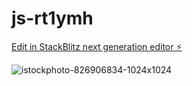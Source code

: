 # js-rt1ymh

[Edit in StackBlitz next generation editor ⚡️](https://stackblitz.com/~/github.com/LavendersLuv/js-rt1ymh)

![istockphoto-826906834-1024x1024](https://github.com/LavendersLuv/js-rt1ymh/assets/159663767/f23e5cd5-60b8-44f2-bf39-5e61c58403b0)
